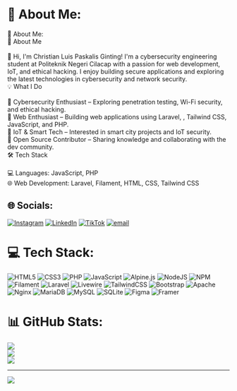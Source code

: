 # 💫 About Me:
💫 About Me:<br>🚀 About Me<br><br>👋 Hi, I'm Christian Luis Paskalis Ginting! I'm a cybersecurity engineering student at Politeknik Negeri Cilacap with a passion for web development, IoT, and ethical hacking. I enjoy building secure applications and exploring the latest technologies in cybersecurity and network security.<br>💡 What I Do<br><br>🔹 Cybersecurity Enthusiast – Exploring penetration testing, Wi-Fi security, and ethical hacking.<br>🔹 Web Enthusiast – Building web applications using Laravel, , Tailwind CSS, JavaScript, and PHP.<br>🔹 IoT & Smart Tech – Interested in smart city projects and IoT security.<br>🔹 Open Source Contributor – Sharing knowledge and collaborating with the dev community.<br>🛠️ Tech Stack<br><br>💻 Languages: JavaScript, PHP<br>🌐 Web Development: Laravel, Filament, HTML, CSS, Tailwind CSS


## 🌐 Socials:
[![Instagram](https://img.shields.io/badge/Instagram-%23E4405F.svg?logo=Instagram&logoColor=white)](https://instagram.com/christianlluis) [![LinkedIn](https://img.shields.io/badge/LinkedIn-%230077B5.svg?logo=linkedin&logoColor=white)](https://linkedin.com/in/https://www.linkedin.com/in/christian-luis-paskalis-ginting-85abbb2a2/) [![TikTok](https://img.shields.io/badge/TikTok-%23000000.svg?logo=TikTok&logoColor=white)](https://tiktok.com/@christianluis07) [![email](https://img.shields.io/badge/Email-D14836?logo=gmail&logoColor=white)](mailto:christianluisginting@gmail.com) 

# 💻 Tech Stack:
![HTML5](https://img.shields.io/badge/html5-%23E34F26.svg?style=for-the-badge&logo=html5&logoColor=white) ![CSS3](https://img.shields.io/badge/css3-%231572B6.svg?style=for-the-badge&logo=css3&logoColor=white) ![PHP](https://img.shields.io/badge/php-%23777BB4.svg?style=for-the-badge&logo=php&logoColor=white) ![JavaScript](https://img.shields.io/badge/javascript-%23323330.svg?style=for-the-badge&logo=javascript&logoColor=%23F7DF1E) ![Alpine.js](https://img.shields.io/badge/alpinejs-white.svg?style=for-the-badge&logo=alpinedotjs&logoColor=%238BC0D0) ![NodeJS](https://img.shields.io/badge/node.js-6DA55F?style=for-the-badge&logo=node.js&logoColor=white) ![NPM](https://img.shields.io/badge/NPM-%23CB3837.svg?style=for-the-badge&logo=npm&logoColor=white) ![Filament](https://img.shields.io/badge/Filament-FFAA00?style=for-the-badge&logoColor=%23000000) ![Laravel](https://img.shields.io/badge/laravel-%23FF2D20.svg?style=for-the-badge&logo=laravel&logoColor=white) ![Livewire](https://img.shields.io/badge/livewire-%234e56a6.svg?style=for-the-badge&logo=livewire&logoColor=white) ![TailwindCSS](https://img.shields.io/badge/tailwindcss-%2338B2AC.svg?style=for-the-badge&logo=tailwind-css&logoColor=white) ![Bootstrap](https://img.shields.io/badge/bootstrap-%238511FA.svg?style=for-the-badge&logo=bootstrap&logoColor=white) ![Apache](https://img.shields.io/badge/apache-%23D42029.svg?style=for-the-badge&logo=apache&logoColor=white) ![Nginx](https://img.shields.io/badge/nginx-%23009639.svg?style=for-the-badge&logo=nginx&logoColor=white) ![MariaDB](https://img.shields.io/badge/MariaDB-003545?style=for-the-badge&logo=mariadb&logoColor=white) ![MySQL](https://img.shields.io/badge/mysql-4479A1.svg?style=for-the-badge&logo=mysql&logoColor=white) ![SQLite](https://img.shields.io/badge/sqlite-%2307405e.svg?style=for-the-badge&logo=sqlite&logoColor=white) ![Figma](https://img.shields.io/badge/figma-%23F24E1E.svg?style=for-the-badge&logo=figma&logoColor=white) ![Framer](https://img.shields.io/badge/Framer-black?style=for-the-badge&logo=framer&logoColor=blue)
# 📊 GitHub Stats:
![](https://github-readme-stats.vercel.app/api?username=ChristLuis07&theme=dark&hide_border=false&include_all_commits=false&count_private=false)<br/>
![](https://github-readme-streak-stats.herokuapp.com/?user=ChristLuis07&theme=dark&hide_border=false)<br/>
![](https://github-readme-stats.vercel.app/api/top-langs/?username=ChristLuis07&theme=dark&hide_border=false&include_all_commits=false&count_private=false&layout=compact)

---
[![](https://visitcount.itsvg.in/api?id=ChristLuis07&icon=0&color=0)](https://visitcount.itsvg.in)

<!-- Proudly created with GPRM ( https://gprm.itsvg.in ) -->
